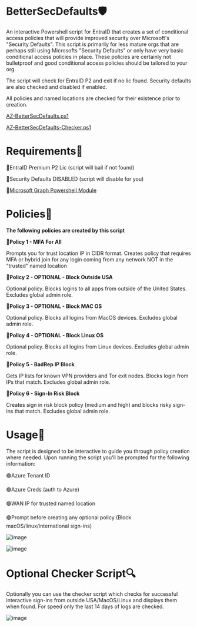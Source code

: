 # BetterSecDefaults🛡️ #

An interactive Powershell script for EntraID that creates a set of conditional access policies that will provide improved security over Microsoft's "Security Defaults".  This script is primarily for less mature orgs that are perhaps still using Microsofts "Security Defaults"  or only have very basic conditional access policies in place. These policies are certainly not bulletproof and good conditional access policies should be tailored to your org. 

The script will check for EntraID P2 and exit if no lic found. Security defaults are also checked and disabled if enabled. 

All policies and named locations are checked for their existence prior to creation.

[AZ-BetterSecDefaults.ps1](https://github.com/biffalo/BetterSecDefaults/blob/main/AZ-BetterSecDefaults.ps1)

[AZ-BetterSecDefaults-Checker.ps1](https://github.com/biffalo/BetterSecDefaults/blob/main/AZ-BetterSecDefaults-Checker.ps1)

# Requirements📃

🔵EntraID Premium P2 Lic (script will bail if not found)

🔵Security Defaults DISABLED (script will disable for you)

🔵[Microsoft Graph Powershell Module](https://learn.microsoft.com/en-us/powershell/microsoftgraph/installation?view=graph-powershell-1.0)

# Policies🔏
**The following policies are created by this script**

**🔵Policy 1 - MFA For All** 

Prompts you for trust location IP in CIDR format. Creates policy that requires MFA or hybrid join for any login coming from any network NOT in the "trusted" named location

**🔵Policy 2 - OPTIONAL - Block Outside USA**

Optional policy. Blocks logins to all apps from outside of the United States. Excludes global admin role.

**🔵Policy 3 - OPTIONAL - Block MAC OS**

Optional policy. Blocks all logins from MacOS devices. Excludes global admin role.

**🔵Policy 4 - OPTIONAL - Block Linux OS**

Optional policy. Blocks all logins from Linux devices. Excludes global admin role.

**🔵Policy 5 - BadRep IP Block**

Gets IP lists for known VPN providers and Tor exit nodes. Blocks login from IPs that match. Excludes global admin role.

**🔵Policy 6 - Sign-In Risk Block**

Creates sign in risk block policy (medium and high) and blocks risky sign-ins that match. Excludes global admin role.

# Usage📘

The script is designed to be interactive to guide you through policy creation where needed. Upon running the script you'll be prompted for the following information:

🟢Azure Tenant ID 

🟢Azure Creds (auth to Azure)

🟢WAN IP for trusted named location

🟢Prompt before creating any optional policy (Block macOS/linux/international sign-ins)

![image](https://github.com/user-attachments/assets/8f8664f2-6149-4943-a4f3-378aa29e9565)

![image](https://github.com/user-attachments/assets/fb59c4cc-086a-4703-b646-d139f09ca89f)

# Optional Checker Script🔍

Optionally you can use the checker script which checks for successful interactive sign-ins from outside USA/MacOS/Linux and displays them when found. For speed only the last 14 days of logs are checked. 

![image](https://github.com/user-attachments/assets/c6d3685c-d447-47b9-98e2-6b93b89ed699)










